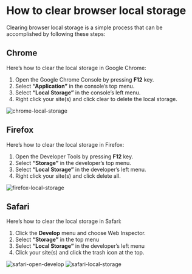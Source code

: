 # How to clear browser local storage

Clearing browser local storage is a simple process that can be accomplished by following these steps:

## Chrome

Here’s how to clear the local storage in Google Chrome:

1. Open the Google Chrome Console by pressing **F12** key.
2. Select **“Application”** in the console’s top menu.
3. Select **“Local Storage”** in the console’s left menu.
4. Right click your site(s) and click clear to delete the local storage.

<img :src="$withBase('/images/code-examples/article/chrome-local-storage.png')" alt="chrome-local-storage">

## Firefox

Here’s how to clear the local storage in Firefox:

1. Open the Developer Tools by pressing **F12** key.
2. Select **“Storage”** in the developer’s top menu.
3. Select **“Local Storage”** in the developer’s left menu.
4. Right click your site(s) and click delete all.

<img :src="$withBase('/images/code-examples/article/firefox-local-storage.png')" alt="firefox-local-storage">

## Safari

Here’s how to clear the local storage in Safari:

1. Click the **Develop** menu and choose Web Inspector.
2. Select **“Storage”** in the top menu
3. Select **“Local Storage”** in the developer’s left menu
4. Click your site(s) and click the trash icon at the top.

<img :src="$withBase('/images/code-examples/article/safari-open-develop.png')" alt="safari-open-develop">
<img :src="$withBase('/images/code-examples/article/safari-local-storage.png')" alt="safari-local-storage">
